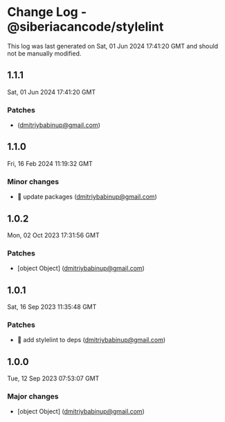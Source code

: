 # Change Log - @siberiacancode/stylelint

This log was last generated on Sat, 01 Jun 2024 17:41:20 GMT and should not be manually modified.

<!-- Start content -->

## 1.1.1

Sat, 01 Jun 2024 17:41:20 GMT

### Patches

-  (dmitriybabinup@gmail.com)

## 1.1.0

Fri, 16 Feb 2024 11:19:32 GMT

### Minor changes

- 🧊 update packages (dmitriybabinup@gmail.com)

## 1.0.2

Mon, 02 Oct 2023 17:31:56 GMT

### Patches

- [object Object] (dmitriybabinup@gmail.com)

## 1.0.1

Sat, 16 Sep 2023 11:35:48 GMT

### Patches

- 🎉 add stylelint to deps (dmitriybabinup@gmail.com)

## 1.0.0

Tue, 12 Sep 2023 07:53:07 GMT

### Major changes

- [object Object] (dmitriybabinup@gmail.com)
